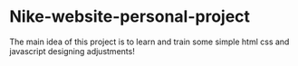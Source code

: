 # Nike-website-personal-project

The main idea of this project is to learn and train some simple
html css and javascript designing adjustments!
